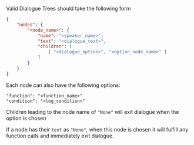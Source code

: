 Valid Dialogue Trees should take the following form
```json
{
    "nodes": {
        "<node_name>": {
            "name": "<speaker_name>",
            "text": "<dialogue_text>",
            "children": [
                [ "<dialogue_option>", "<option_node_name>" ]
            ]
        }
    }
}
```

Each node can also have the following options:
```
"function": "<function_name>"
"condition": "<log_condition>"
```

Children leading to the node name of `"None"` will exit dialogue when the option is chosen

If a node has their `text` as `"None"`, when this node is chosen it will fulfill any function calls and immediately exit dialogue.
